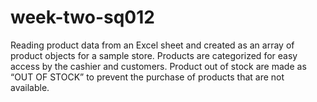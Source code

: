 # week-two-sq012
Reading product data from an Excel sheet and created as an array of product objects for a  sample store. Products are categorized for easy access by the cashier and customers. Product out of stock are made as “OUT OF STOCK” to prevent the purchase of products that are not available.
